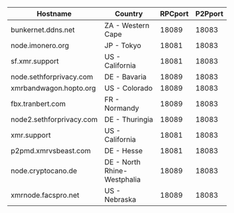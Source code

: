 Hostname | Country | RPCport | P2Pport
--- | --- | --- | ---
bunkernet.ddns.net | ZA - Western Cape | 18089 | 18083
node.imonero.org | JP - Tokyo | 18081 | 18083
sf.xmr.support | US - California | 18081 | 18083
node.sethforprivacy.com | DE - Bavaria | 18089 | 18083
xmrbandwagon.hopto.org | US - Colorado | 18089 | 18083
fbx.tranbert.com | FR - Normandy | 18089 | 18083
node2.sethforprivacy.com | DE - Thuringia | 18089 | 18083
xmr.support | US - California | 18081 | 18083
p2pmd.xmrvsbeast.com | DE - Hesse | 18081 | 18083
node.cryptocano.de | DE - North Rhine-Westphalia | 18089 | 18083
xmrnode.facspro.net | US - Nebraska | 18089 | 18083

